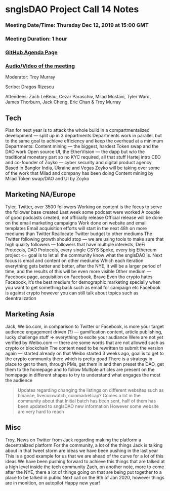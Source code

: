 # snglsDAO Project Call 14 Notes

### Meeting Date/Time: Thursday Dec 12, 2019 at 15:00 GMT
### Meeting Duration: 1 hour
### [GitHub Agenda Page](https://github.com/SingularDTV/snglsdao-pm/issues/15)
### [Audio/Video of the meeting](https://x.breaker.io/?type=series&id=a2f603dc22a1be4fa8d4ef9ce455360bf3ab8ce772526e35fef79175fa1dfadf&season=1ce1e2eede2395de6351df4d9e6db8069a198e127a178d3ea684e4eafc2f4a4c&episode=38ae03484330f2e673e601a8eacb691d40dcb75804903e6ca1fad3d1a81ae8a2)
Moderator: Troy Murray

Scribe: Dragos Rizescu

Attendees: Zach LeBeau, Cezar Paraschiv, Milad Mostavi, Tyler Ward, James Thorburn, Jack Cheng, Eric Chan & Troy Murray

## Tech
Plan for next year is to attack the whole build in a compartmentalized development — split up in 3 departments
Departments work in parallel, but to the same goal to achieve efficiency and keep the overhead at a minimum
Departments:
Content mining — the biggest, hardest
Token swap and the DAO work
Open source UI, the EtherVision — the dapp but w/o the traditional monetary part so no KYC required, all that stuff
Hartej intro
CEO and co-founder of Zoyko — cyber security and digital product agency
Based in Banglor India, Ukraine and Vegas
Zoyko will be taking over some of the work that Milad and company has been doing
Content mining by Milad
Token swap/DAO and UI by Zoyko

## Marketing NA/Europe
Tyler, Twitter, over 3500 followers
Working on content is the focus to serve the follower base created
Last week some podcast were worked
A couple of good podcasts created, not officially release
Official release will be done on the email marketing campaigns
Work done on website and email templates
Email acquisition efforts will start in the next 48h on more mediums than Twitter
Reallocate Twitter budget to other mediums
The Twitter following growth should stop — we are using tools to make sure that high quality followers — followers that have multiple interests, DeFi Protocols, DAO Protocols, every single CSYS Spoke, every big Ethereum project <= goal is to let all the community know what the snglsDAO is.
Next focus is email and content on other mediums
Which each iteration everything gets better and better, after the NYE, it will be a larger period of time, and the results of this will be even more visible
Other medium — Facebook page, acquisition on Facebook, Brave
Even tho crypto hates Facebook, it’s the best medium for demographic marketing specially when you want to get something back such as email for campaign etc
Facebook is against crypto however you can still talk about topics such as deentralization

## Marketing Asia
Jack, Weibo.com, in comparison to Twitter or Facebook, is more your target audience engagement driven (?) — gamification content, article publishing, lucky challenge stuff => everything to excite your audiance
Were are not yet verified by Weibo.com — there are some words that are not allowed such as crypto or blockchain
The content need to be rewritten to submit the version again — started already on that
Weibo started 3 weeks ago, goal is to get to the crypto community there which is pretty goad
There is a strategy in place to get to them, through PMs, get them in and then preset the DAO, get them to the homepage and to follow
Multiple articles are present on the homepage in different shapes to try to understand what engages the most the audience
> Updates regarding changing the listings on different websites such as binance, livecoinwatch, coinmarketcap? Comes a lot in the community about that
Initial batch has been sent, half of them has been updated to snglsDAO new information
However some website are very hard to reach

## Misc
Troy, News on Twitter from Jack regarding making the platform a decentralized platform
For the community, a lot of the things Jack is talking about in that tweet storm are ideas we have been pushing in the last year
This is a good example for us that we are ahead of the curve for a lot of this ideas
We have been pushing forward to achieve this things that are talked at a high level inside the tech community
Zach, on another note, more to come after the NYE, there a lot of things going on that are being put together to a place to be talked in public
Next call on the 9th of Jan 2020, however things are in monition, on autopilot
Happy new year!
